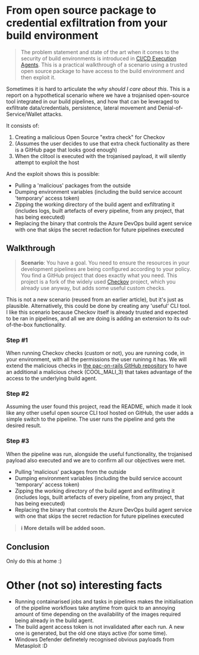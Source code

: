# From open source package to credential exfiltration from your build environment

> The problem statement and state of the art when it comes to the security of build environments is introduced in [CI/CD Execution Agents](https://ytimyno.github.io/blog/execution_agents). This is a practical walkthrough of a scenario using a trusted open source package to have access to the build environment and then exploit it.

Sometimes it is hard to articulate the *why should I care about this*. This is a report on a hypothetical scenario where we have a trojanised open-source tool integrated in our build pipelines, and how that can be leveraged to exfiltrate data/credentials, persistence, lateral movement and Denial-of-Service/Wallet attacks. 

It consists of:

1. Creating a malicious Open Source "extra check" for Checkov 
2. (Assumes the user decides to use that extra check fuctionality as there is a GitHub page that looks good enough)
3. When the clitool is executed with the trojanised payload, it will silently attempt to exploit the host

And the exploit shows this is possible:

- Pulling a 'malicious' packages from the outside
- Dumping environment variables (including the build service account 'temporary' access token)
- Zipping the working directory of the build agent and exfiltrating it (includes logs, built artefacts of every pipeline, from any project, that has being executed)
- Replacing the binary that controls the Azure DevOps build agent service with one that skips the secret redaction for future pipelines executed


## Walkthrough

> **Scenario**: You have a goal. You need to ensure the resources in your development pipelines are being configured according to your policy. You find a GitHub project that does exactly what you need. This project is a fork of the widely used [Checkov](https://github.com/bridgecrewio/checkov) project, which you already use anyway, but adds some useful custom checks.

This is not a new scenario (reused from an earlier article), but it's just as plausible. Alternatively, this could be done by creating any 'useful' CLI tool. I like this scenario because Checkov itself is already trusted and expected to be ran in pipelines, and all we are doing is adding an extension to its out-of-the-box functionality.


### Step #1

When running Checkov checks (custom or not), you are running code, in your environment, with all the permissions the user runinng it has. We will extend the malicious checks in [the pac-on-rails GitHub repository](https://github.com/ytimyno/pac-on-rails/blob/main/checks/malicious) to have an additional a malicious check (COOL_MALI_3) that takes advantage of the access to the underlying build agent.


### Step #2

Assuming the user found this project, read the README, which made it look like any other useful open source CLI tool hosted on GitHub, the user adds a simple switch to the pipeline.
The user runs the pipeline and gets the desired result.

### Step #3

When the pipeline was run, alongside the useful functionality, the trojanised payload also executed and we are to confirm all our objectives were met.

- Pulling 'malicious' packages from the outside
- Dumping environment variables (including the build service account 'temporary' access token)
- Zipping the working directory of the build agent and exfiltrating it (includes logs, built artefacts of every pipeline, from any project, that has being executed)
- Replacing the binary that controls the Azure DevOps build agent service with one that skips the secret redaction for future pipelines executed

> **ℹ️ More details will be added soon.**

## Conclusion

Only do this at home :)


# Other (not so) interesting facts

- Running containarised jobs and tasks in pipelines makes the initialisation of the pipeline workflows take anytime from quick to an annoying amount of time depending on the availability of the images required being already in the build agent.
- The build agent access token is not invalidated after each run. A new one is generated, but the old one stays active (for some time).
- Windows Defender definetely recognised obvious payloads from Metasploit :D